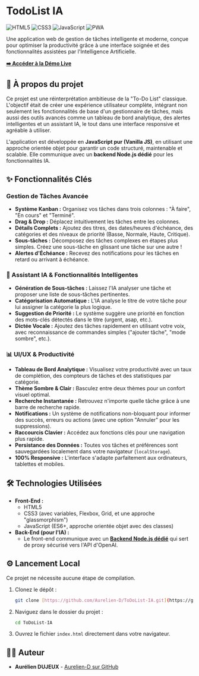 # TodoList IA

![HTML5](https://img.shields.io/badge/HTML5-E34F26?style=for-the-badge&logo=html5&logoColor=white) ![CSS3](https://img.shields.io/badge/CSS3-1572B6?style=for-the-badge&logo=css3&logoColor=white) ![JavaScript](https://img.shields.io/badge/JavaScript-F7DF1E?style=for-the-badge&logo=javascript&logoColor=black) ![PWA](https://img.shields.io/badge/PWA-5A0FC8?style=for-the-badge&logo=pwa&logoColor=white)

Une application web de gestion de tâches intelligente et moderne, conçue pour optimiser la productivité grâce à une interface soignée et des fonctionnalités assistées par l'Intelligence Artificielle.

**[➡️ Accéder à la Démo Live](https://aurelien-d.github.io/ToDoList-IA/)**

## 🚀 À propos du projet

Ce projet est une réinterprétation ambitieuse de la "To-Do List" classique. L'objectif était de créer une expérience utilisateur complète, intégrant non seulement les fonctionnalités de base d'un gestionnaire de tâches, mais aussi des outils avancés comme un tableau de bord analytique, des alertes intelligentes et un assistant IA, le tout dans une interface responsive et agréable à utiliser.

L'application est développée en **JavaScript pur (Vanilla JS)**, en utilisant une approche orientée objet pour garantir un code structuré, maintenable et scalable. Elle communique avec un **backend Node.js dédié** pour les fonctionnalités IA.

## ✨ Fonctionnalités Clés

### Gestion de Tâches Avancée
- **Système Kanban :** Organisez vos tâches dans trois colonnes : "À faire", "En cours" et "Terminé".
- **Drag & Drop :** Déplacez intuitivement les tâches entre les colonnes.
- **Détails Complets :** Ajoutez des titres, des dates/heures d'échéance, des catégories et des niveaux de priorité (Basse, Normale, Haute, Critique).
- **Sous-tâches :** Décomposez des tâches complexes en étapes plus simples. Créez une sous-tâche en glissant une tâche sur une autre !
- **Alertes d'Échéance :** Recevez des notifications pour les tâches en retard ou arrivant à échéance.

### 🤖 Assistant IA & Fonctionnalités Intelligentes
- **Génération de Sous-tâches :** Laissez l'IA analyser une tâche et proposer une liste de sous-tâches pertinentes.
- **Catégorisation Automatique :** L'IA analyse le titre de votre tâche pour lui assigner la catégorie la plus logique.
- **Suggestion de Priorité :** Le système suggère une priorité en fonction des mots-clés détectés dans le titre (urgent, asap, etc.).
- **Dictée Vocale :** Ajoutez des tâches rapidement en utilisant votre voix, avec reconnaissance de commandes simples ("ajouter tâche", "mode sombre", etc.).

### 📊 UI/UX & Productivité
- **Tableau de Bord Analytique :** Visualisez votre productivité avec un taux de complétion, des compteurs de tâches et des statistiques par catégorie.
- **Thème Sombre & Clair :** Basculez entre deux thèmes pour un confort visuel optimal.
- **Recherche Instantanée :** Retrouvez n'importe quelle tâche grâce à une barre de recherche rapide.
- **Notifications :** Un système de notifications non-bloquant pour informer des succès, erreurs ou actions (avec une option "Annuler" pour les suppressions).
- **Raccourcis Clavier :** Accédez aux fonctions clés pour une navigation plus rapide.
- **Persistance des Données :** Toutes vos tâches et préférences sont sauvegardées localement dans votre navigateur (`localStorage`).
- **100% Responsive :** L'interface s'adapte parfaitement aux ordinateurs, tablettes et mobiles.

## 🛠️ Technologies Utilisées

- **Front-End :**
  - HTML5
  - CSS3 (avec variables, Flexbox, Grid, et une approche "glassmorphism")
  - JavaScript (ES6+, approche orientée objet avec des classes)
- **Back-End (pour l'IA) :**
  - Le front-end communique avec un **[Backend Node.js dédié](https://github.com/Aurelien-D/ToDoList-IA-BackEnd)** qui sert de proxy sécurisé vers l'API d'OpenAI.

## ⚙️ Lancement Local

Ce projet ne nécessite aucune étape de compilation.

1.  Clonez le dépôt :
    ```sh
    git clone [https://github.com/Aurelien-D/ToDoList-IA.git](https://github.com/Aurelien-D/ToDoList-IA.git)
    ```
2.  Naviguez dans le dossier du projet :
    ```sh
    cd ToDoList-IA
    ```
3.  Ouvrez le fichier `index.html` directement dans votre navigateur.

## 👨‍💻 Auteur

- **Aurélien DUJEUX** - [Aurelien-D sur GitHub](https://github.com/Aurelien-D)